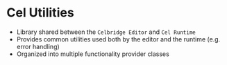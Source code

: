 # Cel Utilities

<!-- Q: What is the Cel Utilities library? -->

- Library shared between the `Celbridge Editor` and `Cel Runtime`
- Provides common utilities used both by the editor and the runtime (e.g. error handling)
- Organized into multiple functionality provider classes